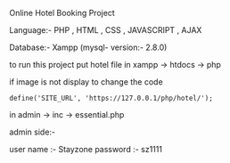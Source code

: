 Online Hotel Booking Project

Language:- PHP , HTML , CSS , JAVASCRIPT , AJAX

Database:- Xampp (mysql- version:- 2.8.0)

to run this project put hotel file in xampp -> htdocs -> php

if image is not display to change the code 
	
	define('SITE_URL', 'https://127.0.0.1/php/hotel/'); 

in admin -> inc -> essential.php


admin side:-

user name :- Stayzone
password :- sz1111


